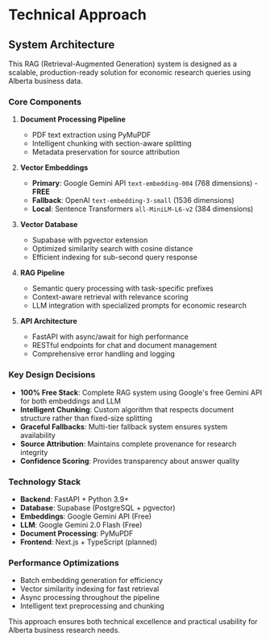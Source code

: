# Technical Approach

## System Architecture

This RAG (Retrieval-Augmented Generation) system is designed as a scalable, production-ready solution for economic research queries using Alberta business data.

### Core Components

1. **Document Processing Pipeline**
   - PDF text extraction using PyMuPDF
   - Intelligent chunking with section-aware splitting
   - Metadata preservation for source attribution

2. **Vector Embeddings**
   - **Primary**: Google Gemini API `text-embedding-004` (768 dimensions) - **FREE**
   - **Fallback**: OpenAI `text-embedding-3-small` (1536 dimensions)
   - **Local**: Sentence Transformers `all-MiniLM-L6-v2` (384 dimensions)

3. **Vector Database**
   - Supabase with pgvector extension
   - Optimized similarity search with cosine distance
   - Efficient indexing for sub-second query response

4. **RAG Pipeline**
   - Semantic query processing with task-specific prefixes
   - Context-aware retrieval with relevance scoring
   - LLM integration with specialized prompts for economic research

5. **API Architecture**
   - FastAPI with async/await for high performance
   - RESTful endpoints for chat and document management
   - Comprehensive error handling and logging

### Key Design Decisions

- **100% Free Stack**: Complete RAG system using Google's free Gemini API for both embeddings and LLM
- **Intelligent Chunking**: Custom algorithm that respects document structure rather than fixed-size splitting
- **Graceful Fallbacks**: Multi-tier fallback system ensures system availability
- **Source Attribution**: Maintains complete provenance for research integrity
- **Confidence Scoring**: Provides transparency about answer quality

### Technology Stack

- **Backend**: FastAPI + Python 3.9+
- **Database**: Supabase (PostgreSQL + pgvector)
- **Embeddings**: Google Gemini API (Free)
- **LLM**: Google Gemini 2.0 Flash (Free)
- **Document Processing**: PyMuPDF
- **Frontend**: Next.js + TypeScript (planned)

### Performance Optimizations

- Batch embedding generation for efficiency
- Vector similarity indexing for fast retrieval
- Async processing throughout the pipeline
- Intelligent text preprocessing and chunking

This approach ensures both technical excellence and practical usability for Alberta business research needs.
